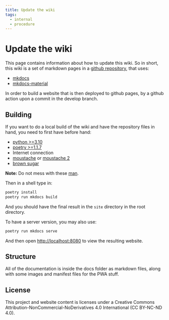 ```yaml
---
title: Update the wiki
tags:
  - internal
  - procedure
---
```


# Update the wiki

This page contains information about how to update this wiki.
So in short, this wiki is a set of markdown pages in a [github repository](https://github.com/chordflower/chordflower), that uses:

- [mkdocs](https://www.mkdocs.org)
- [mkdocs-material](https://squidfunk.github.io/mkdocs-material)

In order to build a website that is then deployed to github pages, by a github action upon a commit in the develop branch.

## Building

If you want to do a local build of the wiki and have the repository files in hand, you need to first have before hand:

- [python >=3.10](https://www.python.org)
- [poetry >=1.1.7](https://python-poetry.org)
- Internet connection
- [moustache](https://en.m.wikipedia.org/wiki/Handlebar_moustache) or [moustache 2](https://en.m.wikipedia.org/wiki/Walrus_moustache)
- [brown sugar](https://open.spotify.com/track/5dGVIZ6oc0ScR4ldWGbXSU?si=fiT7C8gUTSqxNLf_3COERw)

**Note:** Do not mess with these [man](../badass_man.jpg).

Then in a shell type in:

```bash
poetry install
poetry run mkdocs build
```

And you should have the final result in the `site` directory in the root directory.

To have a server version, you may also use:

```bash
poetry run mkdocs serve
```

And then open [http://localhost:8080](http://localhost:8080) to view the resulting website.

## Structure

All of the documentation is inside the docs folder as markdown files, along with some images and manifest files for the PWA stuff.

## License

This project and website content is licenses under a Creative Commons Attribution-NonCommercial-NoDerivatives 4.0 International (CC BY-NC-ND 4.0).